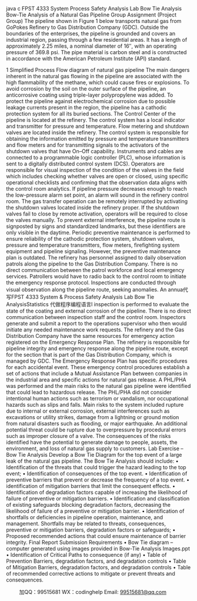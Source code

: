 java c
FPST 4333 System  Process Safety Analysis
Lab Bow Tie Analysis
Bow-Tie Analysis of a Natural Gas Pipeline
Group Assignment (Project Group)
The pipeline shown in Figure 1 below transports natural gas from GoPokes Refinery to Gas Distribution Company (GDC). Outside the boundaries of the enterprises, the pipeline is grounded and covers an industrial region, passing through a few residential areas. It has a length of approximately 2.25 miles, a nominal diameter of 16″, with an operating pressure of 369.8 psi. The pipe material is carbon steel and is constructed in accordance with the American Petroleum Institute (API) standard.

1 Simplified Process Flow diagram of natural gas pipeline
The main dangers inherent in the natural gas flowing in the pipeline are associated with the high flammability of the methane, which could cause fires or explosions.
To avoid corrosion by the soil on the outer surface of the pipeline, an anticorrosive coating using triple-layer polypropylene was added. To protect the pipeline against electrochemical corrosion due to possible leakage currents present in the region, the pipeline has a cathodic protection system for all its buried sections.
The Control Center of the pipeline is located at the refinery. The control system has a local indicator and transmitter for pressure and temperature. Flow metering and shutdown valves are located inside the refinery. The control system is responsible for obtaining the information emitted by pressure and temperature transmitters and flow meters and for transmitting signals to the activators of the shutdown valves that have On–Off capability.
Instruments and cables are connected to a programmable logic controller (PLC), whose information is sent to a digitally distributed control system (DCS).
Operators are responsible for visual inspection of the condition of the valves in the field which includes checking whether valves are open or closed, using specific operational checklists and confirming that the observation data aligns with the control room analytics.
If pipeline pressure decreases enough to reach the low-pressure alarm set point, an alarm will sound in the refinery control room. The gas transfer operation can be remotely interrupted by activating the shutdown valves located inside the refinery proper. If the shutdown valves fail to close by remote activation, operators will be required to close the valves manually.
To prevent external interference, the pipeline route is signposted by signs and standardized landmarks, but these identifiers are only visible in the daytime.
Periodic preventive maintenance is performed to ensure reliability of the cathodic protection system, shutdown valves, pressure and temperature transmitters, flow meters, firefighting system equipment and pipeline signaling. However, the preventive maintenance plan is outdated.
The refinery has personnel assigned to daily observation patrols along the pipeline to the Gas Distribution Company.
There is no direct communication between the patrol workforce and local emergency services. Patrollers would have to radio back to the control room to initiate the emergency response protocol.
Inspections are conducted through visual observation along the pipeline route, seeking anomalies. An annua代 写FPST 4333 System & Process Safety Analysis Lab Bow Tie AnalysisStatistics
代做程序编程语言l inspection is performed to evaluate the state of the coating and external corrosion of the pipeline.
There is no direct communication between inspection staff and the control room. Inspectors generate and submit a report to the operations supervisor who then would initiate any needed maintenance work requests.
The refinery and the Gas Distribution Company have the same resources for emergency action registered on the Emergency Response Plan. The refinery is responsible for pipeline integrity and emergency response along the pipeline route, except for the section that is part of the Gas Distribution Company, which is managed by GDC.
The Emergency Response Plan has specific procedures for each accidental event. These emergency control procedures establish a set of actions that include a Mutual Assistance Plan between companies in the industrial area and specific actions for natural gas release.
A PHL/PHA was performed and the main risks to the natural gas pipeline were identified that could lead to hazardous release. The PHL/PHA did not consider intentional human actions such as terrorism or vandalism, nor occupational hazards such as slips and falls. Main risks to the system included rupture due to internal or external corrosion, external interferences such as excavations or utility strikes, damage from a lightning or ground motion from natural disasters such as flooding, or major earthquake. An additional potential threat could be rupture due to overpressure by procedural errors such as improper closure of a valve.
The consequences of the risks identified have the potential to generate damage to people, assets, the environment, and loss of natural gas supply to customers.
Lab Exercise – Bow Tie Analysis
Develop a Bow Tie Diagram for the top event of a large leak of the natural gas pipeline.
The Bow Tie Analysis should include:
• Identification of the threats that could trigger the hazard leading to the top event;
• Identification of consequences of the top event.
• Identification of preventive barriers that prevent or decrease the frequency of a top event.
• identification of mitigation barriers that limit the consequent effects.
• Identification of degradation factors capable of increasing the likelihood of failure of preventive or mitigation barriers.
• Identification and classification of existing safeguards blocking degradation factors, decreasing the likelihood of failure of a preventive or mitigation barrier.
• Identification of shortfalls or deficiencies in pipeline operation, maintenance, and management. Shortfalls may be related to threats, consequences, preventive or mitigation barriers, degradation factors or safeguards;
• Proposed recommended actions that could ensure maintenance of barrier integrity.
Final Report Submission Requirements
• Bow Tie diagram – computer generated using images provided in Bow-Tie Analysis Images.ppt
• Identification of Critical Paths to consequence (if any)
• Table of Prevention Barriers, degradation factors, and degradation controls
• Table of Mitigation Barriers, degradation factors, and degradation controls
• Table of recommended corrective actions to mitigate or prevent threats and consequences.







         
加QQ：99515681  WX：codinghelp  Email: 99515681@qq.com
